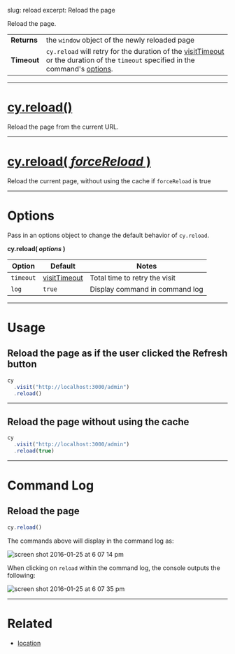 slug: reload
excerpt: Reload the page

Reload the page.

| | |
|--- | --- |
| **Returns** | the `window` object of the newly reloaded page |
| **Timeout** | `cy.reload` will retry for the duration of the [visitTimeout](https://on.cypress.io/guides/configuration#section-network-options) or the duration of the `timeout` specified in the command's [options](#section-options).  |

***

# [cy.reload()](#section-usage)

Reload the page from the current URL.

***

# [cy.reload( *forceReload* )](#section-usage)

Reload the current page, without using the cache if `forceReload` is true

***

# Options

Pass in an options object to change the default behavior of `cy.reload`.

**cy.reload( *options* )**

Option | Default | Notes
--- | --- | ---
`timeout`      | [visitTimeout](https://on.cypress.io/guides/configuration#section-network-options) | Total time to retry the visit
`log` | `true` | Display command in command log

***

# Usage

## Reload the page as if the user clicked the Refresh button

```javascript
cy
  .visit("http://localhost:3000/admin")
  .reload()
```

***

## Reload the page without using the cache

```javascript
cy
  .visit("http://localhost:3000/admin")
  .reload(true)
```

***

# Command Log

## Reload the page

```javascript
cy.reload()
```

The commands above will display in the command log as:

![screen shot 2016-01-25 at 6 07 14 pm](https://cloud.githubusercontent.com/assets/1271364/12567711/ace7f1cc-c38e-11e5-9427-f087f9f0fba0.png)

When clicking on `reload` within the command log, the console outputs the following:

![screen shot 2016-01-25 at 6 07 35 pm](https://cloud.githubusercontent.com/assets/1271364/12567712/b0590238-c38e-11e5-9833-9f3a27fd02ae.png)

***

# Related

- [location](https://on.cypress.io/api/location)
